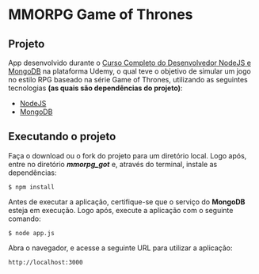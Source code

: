 # MMORPG Game of Thrones

## Projeto

App desenvolvido durante o [Curso Completo do Desenvolvedor NodeJS e MongoDB](hhttps://www.udemy.com/curso-completo-do-desenvolvedor-nodejs/learn/v4/content) na plataforma Udemy, o qual teve o objetivo de simular um jogo no estilo RPG baseado na série Game of Thrones, utilizando as seguintes tecnologias **(as quais são dependências do projeto)**:

* [NodeJS](https://nodejs.org)
* [MongoDB](https://www.mongodb.com)

## Executando o projeto

Faça o download ou o fork do projeto para um diretório local. Logo após, entre no diretório ***mmorpg_got*** e, através do terminal, instale as dependências:

```$ npm install```

Antes de executar a aplicação, certifique-se que o serviço do **MongoDB** esteja em execução. Logo após, execute a aplicação com o seguinte comando:

```$ node app.js```

Abra o navegador, e acesse a seguinte URL para utilizar a aplicação:

```http://localhost:3000```
